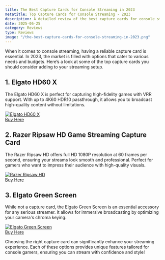 ```yaml
---
title: The Best Capture Cards for Console Streaming in 2023
metatitle: Top Capture Cards for Console Streaming - 2023
description: A detailed review of the best capture cards for console streaming in 2023, including performance comparisons and recommendations.
date: 2025-06-25
category: Reviews
type: Reviews
image: "/the-best-capture-cards-for-console-streaming-in-2023.png"
---
```


When it comes to console streaming, having a reliable capture card is essential. In 2023, the market is filled with options that cater to various needs and budgets. Here’s a look at some of the top capture cards you should consider adding to your streaming setup.

## 1. Elgato HD60 X
The Elgato HD60 X is perfect for capturing high-fidelity games with VRR support. With up to 4K60 HDR10 passthrough, it allows you to broadcast high-quality content without limitations. 

[![Elgato HD60 X](https://www.gamestreamingsetup.com/elgato-hd60-x.jpg)](https://amzn.to/4dZtxVc)  
<a href="https://amzn.to/4dZtxVc" class="btn btn-primary">Buy Here</a>

## 2. Razer Ripsaw HD Game Streaming Capture Card
The Razer Ripsaw HD offers full HD 1080P resolution at 60 frames per second, ensuring your streams look smooth and professional. Perfect for gamers who want to impress their audience with high-quality visuals.

[![Razer Ripsaw HD](https://www.gamestreamingsetup.com/razer-ripsaw-hd.jpg)](https://amzn.to/448keyM)  
<a href="https://amzn.to/448keyM" class="btn btn-primary">Buy Here</a>

## 3. Elgato Green Screen
While not a capture card, the Elgato Green Screen is an essential accessory for any serious streamer. It allows for immersive broadcasting by optimizing your camera's chroma keying.

[![Elgato Green Screen](https://www.gamestreamingsetup.com/elgato-green-screen.jpg)](https://amzn.to/3HMSQxv)  
<a href="https://amzn.to/3HMSQxv" class="btn btn-primary">Buy Here</a>

Choosing the right capture card can significantly enhance your streaming experience. Each of these options provides unique features tailored for console gamers, ensuring you can stream with confidence and style!